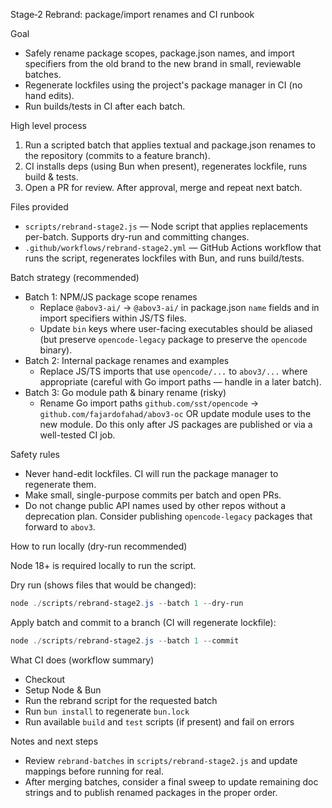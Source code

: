 Stage‑2 Rebrand: package/import renames and CI runbook

Goal
- Safely rename package scopes, package.json names, and import specifiers from the old brand to the new brand in small, reviewable batches.
- Regenerate lockfiles using the project's package manager in CI (no hand edits).
- Run builds/tests in CI after each batch.

High level process
1. Run a scripted batch that applies textual and package.json renames to the repository (commits to a feature branch).
2. CI installs deps (using Bun when present), regenerates lockfile, runs build & tests.
3. Open a PR for review. After approval, merge and repeat next batch.

Files provided
- `scripts/rebrand-stage2.js` — Node script that applies replacements per-batch. Supports dry-run and committing changes.
- `.github/workflows/rebrand-stage2.yml` — GitHub Actions workflow that runs the script, regenerates lockfiles with Bun, and runs build/tests.

Batch strategy (recommended)
- Batch 1: NPM/JS package scope renames
  - Replace `@abov3-ai/` → `@abov3-ai/` in package.json `name` fields and in import specifiers within JS/TS files.
  - Update `bin` keys where user-facing executables should be aliased (but preserve `opencode-legacy` package to preserve the `opencode` binary).
- Batch 2: Internal package renames and examples
  - Replace JS/TS imports that use `opencode/...` to `abov3/...` where appropriate (careful with Go import paths — handle in a later batch).
- Batch 3: Go module path & binary rename (risky)
  - Rename Go import paths `github.com/sst/opencode` → `github.com/fajardofahad/abov3-oc` OR update module uses to the new module. Do this only after JS packages are published or via a well-tested CI job.

Safety rules
- Never hand-edit lockfiles. CI will run the package manager to regenerate them.
- Make small, single-purpose commits per batch and open PRs.
- Do not change public API names used by other repos without a deprecation plan. Consider publishing `opencode-legacy` packages that forward to `abov3`.

How to run locally (dry-run recommended)

Node 18+ is required locally to run the script.

Dry run (shows files that would be changed):

```powershell
node ./scripts/rebrand-stage2.js --batch 1 --dry-run
```

Apply batch and commit to a branch (CI will regenerate lockfile):

```powershell
node ./scripts/rebrand-stage2.js --batch 1 --commit
```

What CI does (workflow summary)
- Checkout
- Setup Node & Bun
- Run the rebrand script for the requested batch
- Run `bun install` to regenerate `bun.lock`
- Run available `build` and `test` scripts (if present) and fail on errors

Notes and next steps
- Review `rebrand-batches` in `scripts/rebrand-stage2.js` and update mappings before running for real.
- After merging batches, consider a final sweep to update remaining doc strings and to publish renamed packages in the proper order.
